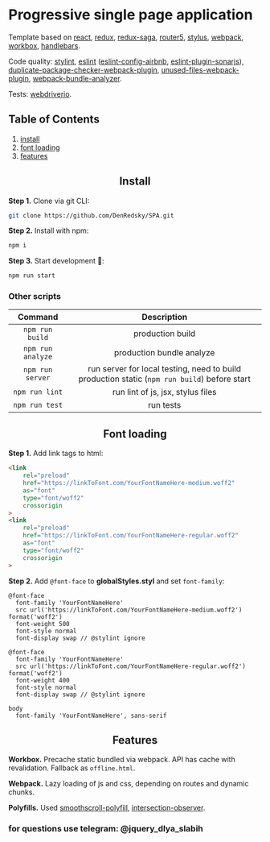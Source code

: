 # Progressive single page application

Template based on [react](https://reactjs.org/), [redux](https://redux.js.org/),
[redux-saga](https://redux-saga.js.org/), [router5](https://router5.js.org/),
[stylus](https://stylus-lang.com/), [webpack](https://webpack.js.org/),
[workbox](https://developers.google.com/web/tools/workbox), [handlebars](https://handlebarsjs.com/).

Code quality: [stylint](https://github.com/SimenB/stylint), [eslint](https://eslint.org/)
([eslint-config-airbnb](https://www.npmjs.com/package/eslint-config-airbnb),
[eslint-plugin-sonarjs](https://github.com/SonarSource/eslint-plugin-sonarjs)),
[duplicate-package-checker-webpack-plugin](https://github.com/darrenscerri/duplicate-package-checker-webpack-plugin),
[unused-files-webpack-plugin](https://github.com/tomchentw/unused-files-webpack-plugin),
[webpack-bundle-analyzer](https://github.com/webpack-contrib/webpack-bundle-analyzer).

Tests: [webdriverio](https://webdriver.io/).

## Table of Contents

1. [install](#install)
2. [font loading](#font-loading)
3. [features](#features)

<h2 align="center">Install</h2>

**Step 1.** Clone via git CLI:

```bash
git clone https://github.com/DenRedsky/SPA.git
```

**Step 2.** Install with npm:

```bash
npm i
```

**Step 3.** Start development :rocket::

```bash
npm run start
```

### Other scripts

| Command | Description |
| :-----: | :---------: |
|```npm run build```| production build |
|```npm run analyze```| production bundle analyze |
|```npm run server```| run server for local testing, need to build production static (```npm run build```) before start |
|```npm run lint```| run lint of js, jsx, stylus files |
|```npm run test```| run tests |

<h2 align="center">Font loading</h2>

**Step 1.** Add link tags to html:

```html
<link
    rel="preload"
    href="https://linkToFont.com/YourFontNameHere-medium.woff2"
    as="font"
    type="font/woff2"
    crossorigin
>
<link
    rel="preload"
    href="https://linkToFont.com/YourFontNameHere-regular.woff2"
    as="font"
    type="font/woff2"
    crossorigin
>
```

**Step 2.** Add ```@font-face``` to **globalStyles.styl** and set ```font-family```:
```stylus
@font-face
  font-family 'YourFontNameHere'
  src url('https://linkToFont.com/YourFontNameHere-medium.woff2') format('woff2')
  font-weight 500
  font-style normal
  font-display swap // @stylint ignore

@font-face
  font-family 'YourFontNameHere'
  src url('https://linkToFont.com/YourFontNameHere-regular.woff2') format('woff2')
  font-weight 400
  font-style normal
  font-display swap // @stylint ignore

body
  font-family 'YourFontNameHere', sans-serif
```

<h2 align="center">Features</h2>

**Workbox.** Precache static bundled via webpack. API has cache with revalidation. Fallback as ```offline.html```.

**Webpack.** Lazy loading of js and css, depending on routes and dynamic chunks.

**Polyfills.** Used [smoothscroll-polyfill](https://github.com/iamdustan/smoothscroll), [intersection-observer](https://github.com/w3c/IntersectionObserver).

### for questions use telegram: @jquery_dlya_slabih
